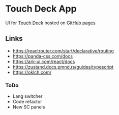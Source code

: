 # Touch Deck App

UI for [Touch Deck](https://github.com/ByAVM/touch-deck) hosted on [GitHub pages](https://byavm.github.io/touch-deck-app/)

## Links

- https://reactrouter.com/start/declarative/routing
- https://panda-css.com/docs
- https://ark-ui.com/react/docs
- https://zustand.docs.pmnd.rs/guides/typescript
- https://oklch.com/

### ToDo

- Lang switcher
- Code refactor
- New SC panels